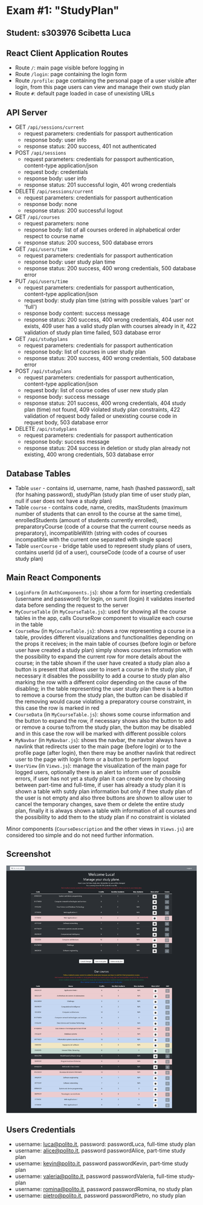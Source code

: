 # Exam #1: "StudyPlan"
## Student: s303976 Scibetta Luca 

## React Client Application Routes

- Route `/`: main page visible before logging in
- Route `/login`: page containing the login form
- Route `/profile`: page containing the personal page of a user visible after login, from this page users can view and manage their own study plan
- Route `#`: default page loaded in case of unexisting URLs

## API Server

- GET `/api/sessions/current`
  - request parameters: credentials for passport authentication
  - response body: user info
  - response status: 200 success, 401 not authenticated
- POST `/api/sessions`
  - request parameters: credentials for passport authentication, content-type application/json
  - request body: credentials
  - response body: user info
  - response status: 201 successful login, 401 wrong credentials
- DELETE `/api/sessions/current`
  - request parameters: credentials for passport authentication
  - response body: none
  - response status: 200 successful logout
- GET `/api/courses`
  - request parameters: none
  - response body: list of all courses ordered in alphabetical order respect to course name
  - response status: 200 success, 500 database errors
- GET `/api/users/time`
  - request parameters: credentials for passport authentication
  - response body: user study plan time
  - response status: 200 success, 400 wrong credentials, 500 database error
- PUT `/api/users/time`
  - request parameters: credentials for passport authentication, content-type application/json
  - request body: study plan time (string with possible values 'part' or 'full')
  - response body content: success message
  - response status: 200 success, 400 wrong credentials, 404 user not exists, 409 user has a valid study plan with courses already in it, 422 validation of study plan time failed, 503 database error
- GET `/api/studyplans`
  - request parameters: credentials for passport authentication
  - response body: list of courses in user study plan
  - response status: 200 success, 400 wrong credentials, 500 database error
- POST `/api/studyplans`
  - request parameters: credentials for passport authentication, content-type application/json
  - request body: list of course codes of user new study plan
  - response body: success message
  - response status: 201 success, 400 wrong credentials, 404 study plan (time) not found, 409 violated study plan constraints, 422 validation of request body failed or unexisting course code in request body, 503 database error
- DELETE `/api/studyplans`
  - request parameters: credentials for passport authentication
  - response body: success message
  - response status: 204 success in deletion or study plan already not existing, 400 wrong credentials, 503 database error


## Database Tables

- Table `user` - contains id, username, name, hash (hashed password), salt (for hsahing password), studyPlan (study plan time of user study plan, null if user does not have a study plan)
- Table `course` - contains code, name, credits, maxStudents (maximum number of students that can enroll to the course at the same time), enrolledStudents (amount of students currently enrolled), preparatoryCourse (code of a course that the current course needs as preparatory), incompatibleWith (string with codes of courses incompatible with the current one separated with single space)
- Table `userCourse` - bridge table used to represent study plans of users, contains userId (id of a user), courseCode (code of a course of user study plan)

## Main React Components

- `LoginForm` (in `AuthComponents.js`): show a form for inserting credentials (username and password) for login, on sumit (login) it validates inserted data before sending the request to the server
- `MyCourseTable` (in `MyCourseTable.js`): used for showing all the course tables in the app, calls CourseRow component to visualize each course in the table
- `CourseRow` (in `MyCourseTable.js`): shows a row representing a course in a table, provides different visualizations and functionalities depending on the props it receives; in the main table of courses (before login or before user have created a study plan) simply shows courses information with the possibility to expand the current row for more details about the course; in the table shown if the user have created a study plan also a button is present that allows user to insert a course in the study plan, if necessary it disables the possibility to add a course to study plan also marking the row with a different color depending on the cause of the disabling; in the table representing the user study plan there is a button to remove a course from the study plan, the button can be disabled if the removing would cause violating a preparatory course constraint, in this case the row is marked in red
- `CourseData` (in `MyCourseTable.js`): shows some course information and the button to expand the row, if necessary shows also the button to add or remove a course to/from the study plan, the button may be disabled and in this case the row will be marked with different possible colors
- `MyNavbar` (in `MyNavbar.js`): shows the navbar, the navbar always have a navlink that redirects user to the main page (before login) or to the profile page (after login), then there may be another navlink that redirect user to the page with login form or a button to perform logout
- `UserView` (in `Views.js`): manage the visualization of the main page for logged users, optionally there is an alert to inform user of possible errors, if user has not yet a study plan it can create one by choosing between part-time and full-time, if user has already a study plan it is shown a table with sutdy plan information but only if thee study plan of the user is not empty and also three buttons are shown to allow user to cancel the temporary changes, save them or delete the entire study plan, finally it is always shown a table with information of all courses and the possibility to add them to the study plan if no constraint is violated

Minor components (`CourseDescription` and the other views in `Views.js`) are considered too simple and do not need further information.

## Screenshot

![Screenshot](./img/screenshotUserPage.jpg)

## Users Credentials

- username: luca@polito.it, password: passwordLuca, full-time study plan
- username: alice@polito.it, password passwordAlice, part-time study plan
- username: kevin@polito.it, password passwordKevin, part-time study plan
- username: valeria@polito.it, password passwordValeria, full-time study-plan
- username: romina@polito.it, password passwordRomina, no study plan
- username: pietro@polito.it, password passwordPietro, no study plan